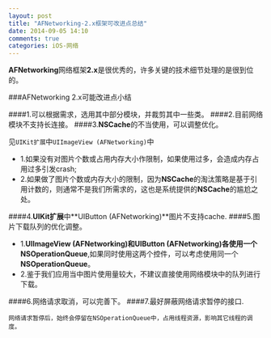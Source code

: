```yaml
---
layout: post
title: "AFNetworking-2.x框架可改进点总结"
date: 2014-09-05 14:10
comments: true
categories: iOS-网络
---
```


**AFNetworking**网络框架**2.x**是很优秀的，许多关键的技术细节处理的是很到位的。

###AFNetworking 2.x可能改进点小结

####1.可以根据需求，选用其中部分模块，并裁剪其中一些类。
####2.目前网络模块不支持长连接。
####3.**NSCache**的不当使用，可以调整优化。

   见`UIKit扩展`中`UIImageView (AFNetworking)`中
        
  * 1.如果没有对图片个数或占用内存大小作限制，如果使用过多，会造成内存占用过多引发crash;
  * 2.如果做了图片个数或内存大小的限制，因为**NSCache**的淘汰策略是基于引用计数的，则通常不是我们所需求的，这也是系统提供的**NSCache**的尴尬之处。

####4.**UIKit扩展**中**UIButton (AFNetworking)**图片不支持cache.
####5.图片下载队列的优化调整。
    
   * 1.**UIImageView (AFNetworking)**和**UIButton (AFNetworking)**各使用一个**NSOperationQueue**,如果同时使用这两个控件，可以考虑使用同一个**NSOperationQueue**。
   * 2.鉴于我们应用当中图片使用量较大，不建议直接使用网络模块中的队列进行下载。
    
####6.网络请求取消，可以完善下。
####7.最好屏蔽网络请求暂停的接口.

    网络请求暂停后，始终会停留在NSOperationQueue中，占用线程资源，影响其它线程的调度。




    


